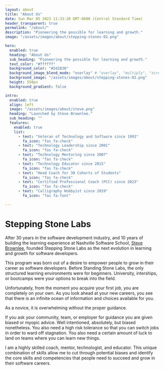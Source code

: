 ```yaml
---
layout: about
title: "About Us"
date: Sun Mar 05 2023 11:33:20 GMT-0600 (Central Standard Time)
header_transparent: true
permalink: "/about/"
description: "Pioneering the possible for learning and growth."
image: "/assets/images/about/stepping-stones-02.png"

hero:
  enabled: true
  heading: "About Us"
  sub_heading: "Pioneering the possible for learning and growth."
  text_color: "#ffffff"
  background_color: "#2d2830"
  background_image_blend_mode: "overlay" # "overlay", "multiply", "screen"
  background_image: "/assets/images/about/stepping-stones-02.png"
  height: 550px
  background_gradient: false

intro:
  enabled: true
  align: left
  image: "/assets/images/about/steve.png"
  heading: "Launched by Steve Brownlee."
  sub_heading: ""
  features:
    enabled: true
    list:
      - text: "Veteran of Technology and Software since 1993"
        fa_icon: "fas fa-check"
      - text: "Technology Leadership since 2001"
        fa_icon: "fas fa-check"
      - text: "Technology Mentoring since 2007"
        fa_icon: "fas fa-check"
      - text: "Technology Educator since 2015"
        fa_icon: "fas fa-check"
      - text: "Head Coach for 30 Cohorts of Students"
        fa_icon: "fas fa-check"
      - text: "Certified Professional Coach (PCC) since 2023"
        fa_icon: "fas fa-check"
      - text: "Calligraphy Hobbyist since 2019"
        fa_icon: "fas fa-font"

---
```


# Stepping Stone Labs

After 30 years in the software development industry, and 10 years of building the learning experience at Nashville Software School, [Steve Brownlee](https://www.linkedin.com/in/stevenbrownlee/), founded Stepping Stone Labs as the next evolution in learning and growth for software developers.

This program was born out of a desire to empower people to grow in their career as software developers. Before Standing Stone Labs, the only structured learning environments were for beginners. University, interships, or bootcamps were your options to break into the field.

Unfortunately, from the moment you acquire your first job, you are completely on your own. As you look ahead at your new careers, you see that there is an infinite ocean of information and choices available for you.

As a novice, it is overwhelming without the proper guidance.

If you ask your community, team, or employer for guidance you are given biased or myopic advice. Well intentioned, absolutely, but biased nonetheless. You also need a high risk tolerance so that you can switch jobs in order to ward off stagnation. You also need a certain amount of luck to land on teams where you can learn new things.

I am a highly skilled coach, mentor, technologist, and educator. This unique combination of skills allow me to cut through potential biases and identify the core skills and competencies that people need to succeed and grow in their software careers.
